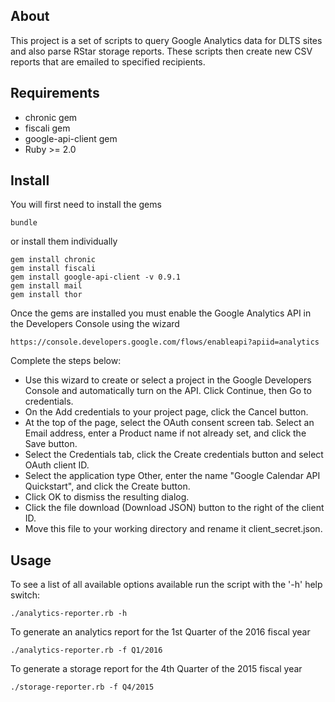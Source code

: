 ## About ##

This project is a set of scripts to query Google Analytics data for DLTS sites and also parse RStar storage reports.  These scripts then create new CSV reports that are emailed to specified recipients.

## Requirements ##

- chronic gem
- fiscali gem
- google-api-client gem
- Ruby >= 2.0

## Install ##

You will first need to install the gems

    bundle

or install them individually

    gem install chronic
    gem install fiscali
    gem install google-api-client -v 0.9.1
    gem install mail
    gem install thor

Once the gems are installed you must enable the Google Analytics API
in the Developers Console using the wizard

    https://console.developers.google.com/flows/enableapi?apiid=analytics

Complete the steps below:

- Use this wizard to create or select a project in the Google Developers Console and automatically turn on the API. Click Continue, then Go to credentials.
- On the Add credentials to your project page, click the Cancel button.
- At the top of the page, select the OAuth consent screen tab. Select an Email address, enter a Product name if not already set, and click the Save button.
- Select the Credentials tab, click the Create credentials button and select OAuth client ID.
- Select the application type Other, enter the name "Google Calendar API Quickstart", and click the Create  button.
- Click OK to dismiss the resulting dialog.
- Click the file download (Download JSON) button to the right of the client ID.
- Move this file to your working directory and rename it client_secret.json.

## Usage ##

To see a list of all available options available run the script with the '-h' help switch:

    ./analytics-reporter.rb -h

To generate an analytics report for the 1st Quarter of the 2016 fiscal year

    ./analytics-reporter.rb -f Q1/2016

To generate a storage report for the 4th Quarter of the 2015 fiscal year

    ./storage-reporter.rb -f Q4/2015

